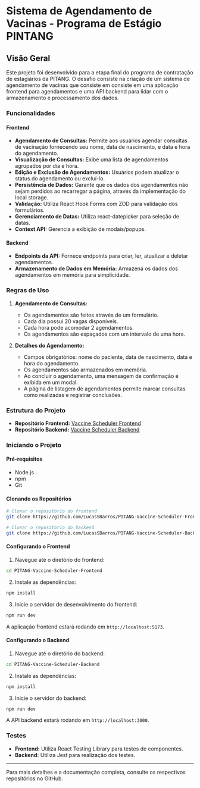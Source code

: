 # Sistema de Agendamento de Vacinas - Programa de Estágio PINTANG

## Visão Geral

Este projeto foi desenvolvido para a etapa final do programa de contratação de estagiários da PITANG. O desafio consiste na criação de um sistema de agendamento de vacinas que consiste em consiste em uma aplicação frontend para agendamentos e uma API backend para lidar com o armazenamento e processamento dos dados.

### Funcionalidades

#### Frontend
- **Agendamento de Consultas:** Permite aos usuários agendar consultas de vacinação fornecendo seu nome, data de nascimento, e data e hora do agendamento.
- **Visualização de Consultas:** Exibe uma lista de agendamentos agrupados por dia e hora.
- **Edição e Exclusão de Agendamentos:** Usuários podem atualizar o status do agendamento ou excluí-lo.
- **Persistência de Dados:** Garante que os dados dos agendamentos não sejam perdidos ao recarregar a página, através da implementação do local storage.
- **Validação:** Utiliza React Hook Forms com ZOD para validação dos formulários.
- **Gerenciamento de Datas:** Utiliza react-datepicker para seleção de datas.
- **Context API:** Gerencia a exibição de modais/popups.

#### Backend
- **Endpoints da API:** Fornece endpoints para criar, ler, atualizar e deletar agendamentos.
- **Armazenamento de Dados em Memória:** Armazena os dados dos agendamentos em memória para simplicidade.

### Regras de Uso

1. **Agendamento de Consultas:**
   - Os agendamentos são feitos através de um formulário.
   - Cada dia possui 20 vagas disponíveis.
   - Cada hora pode acomodar 2 agendamentos.
   - Os agendamentos são espaçados com um intervalo de uma hora.

2. **Detalhes do Agendamento:**
   - Campos obrigatórios: nome do paciente, data de nascimento, data e hora do agendamento.
   - Os agendamentos são armazenados em memória.
   - Ao concluir o agendamento, uma mensagem de confirmação é exibida em um modal.
   - A página de listagem de agendamentos permite marcar consultas como realizadas e registrar conclusões.

### Estrutura do Projeto

- **Repositório Frontend:** [Vaccine Scheduler Frontend](https://github.com/LucasSBarros/PITANG-Vaccine-Scheduler-Frontend.git)
- **Repositório Backend:** [Vaccine Scheduler Backend](https://github.com/LucasSBarros/PITANG-Vaccine-Scheduler-Backend.git)

### Iniciando o Projeto

#### Pré-requisitos

- Node.js
- npm
- Git

#### Clonando os Repositórios

```sh
# Clonar o repositório do frontend
git clone https://github.com/LucasSBarros/PITANG-Vaccine-Scheduler-Frontend.git

# Clonar o repositório do backend
git clone https://github.com/LucasSBarros/PITANG-Vaccine-Scheduler-Backend.git
```

#### Configurando o Frontend

1. Navegue até o diretório do frontend:

```sh
cd PITANG-Vaccine-Scheduler-Frontend
```

2. Instale as dependências:

```sh
npm install
```

3. Inicie o servidor de desenvolvimento do frontend:

```sh
npm run dev
```

A aplicação frontend estará rodando em `http://localhost:5173`.

#### Configurando o Backend

1. Navegue até o diretório do backend:

```sh
cd PITANG-Vaccine-Scheduler-Backend
```

2. Instale as dependências:

```sh
npm install
```

3. Inicie o servidor do backend:

```sh
npm run dev
```

A API backend estará rodando em `http://localhost:3000`.

### Testes

- **Frontend:** Utiliza React Testing Library para testes de componentes.
- **Backend:** Utiliza Jest para realização dos testes.

---

Para mais detalhes e a documentação completa, consulte os respectivos repositórios no GitHub.

